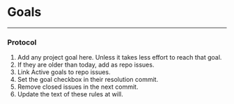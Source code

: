 # Goals


- - -

### Protocol

1. Add any project goal here. Unless it takes less effort to reach that goal.
2. If they are older than today, add as repo issues.
3. Link Active goals to repo issues.
3. Set the goal checkbox in their resolution commit.
4. Remove closed issues in the next commit.
5. Update the text of these rules at will.
